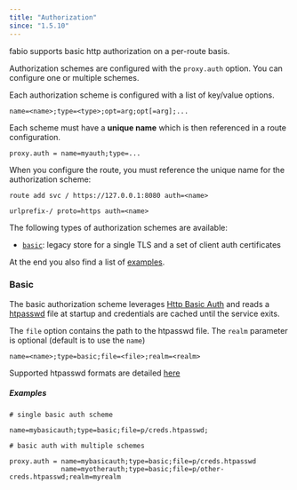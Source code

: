 ```yaml
---
title: "Authorization"
since: "1.5.10"
---
```


fabio supports basic http authorization on a per-route basis.

<!--more-->

Authorization schemes are configured with the `proxy.auth` option.
You can configure one or multiple schemes.

Each authorization scheme is configured with a list of
key/value options.

    name=<name>;type=<type>;opt=arg;opt[=arg];...

Each scheme must have a **unique name** which is then
referenced in a route configuration.

    proxy.auth = name=myauth;type=...

When you configure the route, you must reference the unique name for the authorization scheme:

    route add svc / https://127.0.0.1:8080 auth=<name>
    
    urlprefix-/ proto=https auth=<name>
    
The following types of authorization schemes are available:

 * [`basic`](#basic): legacy store for a single TLS and a set of client auth certificates
 
At the end you also find a list of [examples](#examples).

### Basic

The basic authorization scheme leverages [Http Basic Auth](https://en.wikipedia.org/wiki/Basic_access_authentication) and reads a [htpasswd](https://httpd.apache.org/docs/2.4/misc/password_encryptions.html) file at startup and credentials are cached until the service exits.

The `file` option contains the path to the htpasswd file. The `realm` parameter is optional (default is to use the `name`)  

    name=<name>;type=basic;file=<file>;realm=<realm>

Supported htpasswd formats are detailed [here](https://github.com/tg123/go-htpasswd)

##### Examples

    # single basic auth scheme 
    
    name=mybasicauth;type=basic;file=p/creds.htpasswd;

    # basic auth with multiple schemes

    proxy.auth = name=mybasicauth;type=basic;file=p/creds.htpasswd
                 name=myotherauth;type=basic;file=p/other-creds.htpasswd;realm=myrealm
